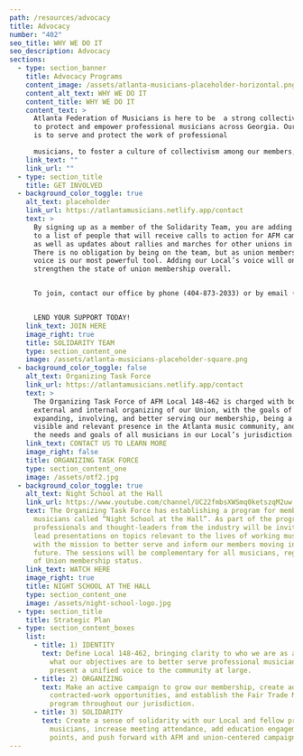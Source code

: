 ```yaml
---
path: /resources/advocacy
title: Advocacy
number: "402"
seo_title: WHY WE DO IT
seo_description: Advocacy
sections:
  - type: section_banner
    title: Advocacy Programs
    content_image: /assets/atlanta-musicians-placeholder-horizontal.png
    content_alt_text: WHY WE DO IT
    content_title: WHY WE DO IT
    content_text: >
      Atlanta Federation of Musicians is here to be  a strong collective voice
      to protect and empower professional musicians across Georgia. Our mission
      is to serve and protect the work of professional

      musicians, to foster a culture of collectivism among our members, and to use our voice to advance the interests and needs of professional musicianship and unionism within the community.
    link_text: ""
    link_url: ""
  - type: section_title
    title: GET INVOLVED
  - background_color_toggle: true
    alt_text: placeholder
    link_url: https://atlantamusicians.netlify.app/contact
    text: >
      By signing up as a member of the Solidarity Team, you are adding your name
      to a list of people that will receive calls to action for AFM campaigns,
      as well as updates about rallies and marches for other unions in need.
      There is no obligation by being on the team, but as union members, our
      voice is our most powerful tool. Adding our Local’s voice will only
      strengthen the state of union membership overall.


      To join, contact our office by phone (404-873-2033) or by email (office@atlantamusicians.com). This is an all-volunteer team meant to stand with many of the unions who have regularly marched in solidarity with the AFM across the country and here in Atlanta in our times of need.


      LEND YOUR SUPPORT TODAY!
    link_text: JOIN HERE
    image_right: true
    title: SOLIDARITY TEAM
    type: section_content_one
    image: /assets/atlanta-musicians-placeholder-square.png
  - background_color_toggle: false
    alt_text: Organizing Task Force
    link_url: https://atlantamusicians.netlify.app/contact
    text: >
      The Organizing Task Force of AFM Local 148-462 is charged with both
      external and internal organizing of our Union, with the goals of
      expanding, involving, and better serving our membership, being a more
      visible and relevant presence in the Atlanta music community, and serving
      the needs and goals of all musicians in our Local’s jurisdiction.
    link_text: CONTACT US TO LEARN MORE
    image_right: false
    title: ORGANIZING TASK FORCE
    type: section_content_one
    image: /assets/otf2.jpg
  - background_color_toggle: true
    alt_text: Night School at the Hall
    link_url: https://www.youtube.com/channel/UC22fmbsXWSmq0ketszqM2uw
    text: The Organizing Task Force has establishing a program for members and other
      musicians called “Night School at the Hall”. As part of the program, music
      professionals and thought-leaders from the industry will be invited to
      lead presentations on topics relevant to the lives of working musicians,
      with the mission to better serve and inform our members moving into the
      future. The sessions will be complementary for all musicians, regardless
      of Union membership status.
    link_text: WATCH HERE
    image_right: true
    title: NIGHT SCHOOL AT THE HALL
    type: section_content_one
    image: /assets/night-school-logo.jpg
  - type: section_title
    title: Strategic Plan
  - type: section_content_boxes
    list:
      - title: 1) IDENTITY
        text: Define Local 148-462, bringing clarity to who we are as an organization,
          what our objectives are to better serve professional musicians, and
          present a unified voice to the community at large.
      - title: 2) ORGANIZING
        text: Make an active campaign to grow our membership, create additional
          contracted-work opportunities, and establish the Fair Trade Music
          program throughout our jurisdiction.
      - title: 3) SOLIDARITY
        text: Create a sense of solidarity with our Local and fellow professional
          musicians, increase meeting attendance, add education engagement
          points, and push forward with AFM and union-centered campaigns.
---
```

